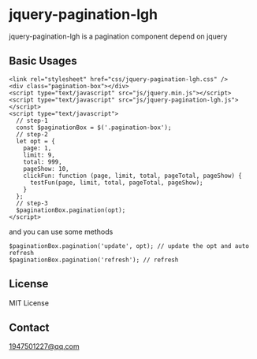 # jquery-pagination-lgh
jquery-pagination-lgh is a pagination component depend on jquery

## Basic Usages
```
<link rel="stylesheet" href="css/jquery-pagination-lgh.css" />
<div class="pagination-box"></div>
<script type="text/javascript" src="js/jquery.min.js"></script>
<script type="text/javascript" src="js/jquery-pagination-lgh.js"></script>
<script type="text/javascript">
  // step-1
  const $paginationBox = $('.pagination-box');
  // step-2
  let opt = {
    page: 1,
    limit: 9,
    total: 999,
    pageShow: 10,
    clickFun: function (page, limit, total, pageTotal, pageShow) {
      testFun(page, limit, total, pageTotal, pageShow);
    }
  };
  // step-3
  $paginationBox.pagination(opt);
</script>
```

and you can use some methods

```
$paginationBox.pagination('update', opt); // update the opt and auto refresh
$paginationBox.pagination('refresh'); // refresh
```

## License
MIT License

## Contact
1947501227@qq.com
